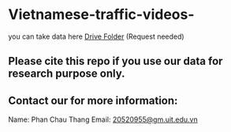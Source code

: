 # Vietnamese-traffic-videos-
you can take data here
[Drive Folder](https://drive.google.com/drive/folders/1OTmgpGSUcWMZZxzXc8X7Eu853_4OjSW1?usp=drive_link) (Request needed)

## Please cite this repo if you use our data for research purpose only.

## Contact our for more information:
Name: Phan Chau Thang
Email: 20520955@gm.uit.edu.vn


